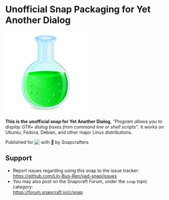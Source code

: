 # Unofficial Snap Packaging for Yet Another Dialog
<!--
	Use the RawGit service for easy access to in-repo pictures:
	https://rawgit.com
-->
![Icon of Yet Another Dialog](snap/gui/yad.png "Icon of Yet Another Dialog")

**This is the unofficial snap for Yet Another Dialog**, *"Program allows you to display GTK+ dialog boxes from command line or shell scripts"*. It works on Ubuntu, Fedora, Debian, and other major Linux distributions.

<!-- Uncomment and modify this when you are provided a build status badge
[![Build Status Badge of the `yad` Snap](https://build.snapcraft.io/badge/Lin-Buo-Ren/yad-snap.svg "Build Status of the `yad` snap")](https://build.snapcraft.io/user/Lin-Buo-Ren/yad-snap)
-->

<!-- Uncomment and modify this when you have a screenshot
![Screenshot of the Snapped Application](screenshots/screenshot.png "Screenshot of the Snapped Application")
-->

Published for <img src="http://anything.codes/slack-emoji-for-techies/emoji/tux.png" align="top" width="24" /> with 💝 by Snapcrafters

<!-- Uncomment and modify this when you have published the snap to the Snap Store
## Installation
([Don't have snapd installed?](https://snapcraft.io/docs/core/install))

### In Terminal
    # Install Snap #
    sudo snap install --channel=edge --devmode yad
    #sudo snap install --channel=beta yad
    #sudo snap install yad
    
    # Connect the Snap to Required Interfaces #
    ## _plug_name_: Reasoning of connecting _plug_name_ ##
    sudo snap connect yad:_plug_name_
    
    # Connect the Snap to Optional Interfaces #
    ## _plug_name_: Reasoning of connecting _plug_name_ ##
    sudo snap connect yad:_plug_name_

### The Graphical Way
Browse <https://snapcraft.io/yad> and follow the instructions.
-->

<!-- Uncomment when you have test results
## What is Working
* [A list of functionallities that are verified working]

## What is NOT Working...yet 
* [A list of functionallities that are verified not working]

Check out the [issue tracker](https://github.com/Lin-Buo-Ren/yad-snap/issues) for more known issues.

## What is NOT Tested...yet
* [A list of functionallities that are not tested for any reasons.]
-->

## Support
* Report issues regarding using this snap to the issue tracker:  
  <https://github.com/Lin-Buo-Ren/yad-snap/issues>
* You may also post on the Snapcraft Forum, under the `snap` topic category:  
  <https://forum.snapcraft.io/c/snap>
